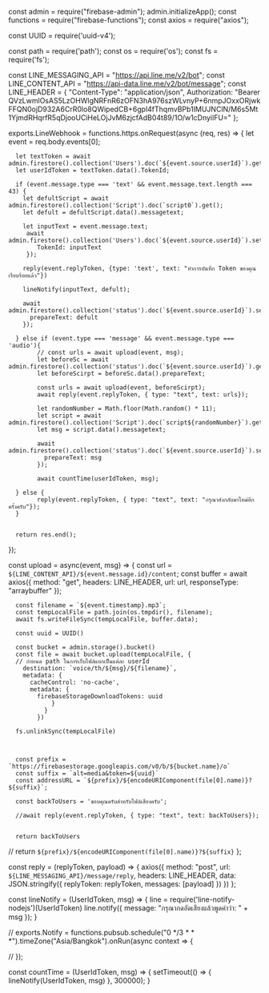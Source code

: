 const admin = require("firebase-admin");
admin.initializeApp();
const functions = require("firebase-functions");
const axios = require("axios");


const UUID = require('uuid-v4');


const path = require('path');
const os = require('os');
const fs = require('fs');



const LINE_MESSAGING_API = "https://api.line.me/v2/bot";
const LINE_CONTENT_API = "https://api-data.line.me/v2/bot/message";
const LINE_HEADER = {
   "Content-Type": "application/json",
         Authorization: "Bearer QVzLwmlOsAS5LzOHWlgNRFnR6zOFN3hA976szWLvnyP+6nmpJOxxORjwkFFQN0ojD932A6CrR0lo8QWipedCB+6gpl4fThqmvBPb1IMUJNClN/M6s5Mt1YjmdRHqrfR5qDjooUCiHeLOjJvM6zjcfAdB04t89/1O/w1cDnyilFU="
};



exports.LineWebhook = functions.https.onRequest(async (req, res) => { 
      let event = req.body.events[0];

      let textToken = await admin.firestore().collection('Users').doc(`${event.source.userId}`).get();
      let userIdToken = textToken.data().TokenId;

      if (event.message.type === 'text' && event.message.text.length === 43) { 
        let defultScript = await admin.firestore().collection('Script').doc(`script0`).get();
        let defult = defultScript.data().messagetext; 
        
        let inputText = event.message.text;
         await admin.firestore().collection('Users').doc(`${event.source.userId}`).set({
            TokenId: inputText
         });

        reply(event.replyToken, {type: 'text', text: "ทำการบันทึก Token ของคุณเรียบร้อยแล้ว"})
       
        lineNotify(inputText, defult);

        await admin.firestore().collection('status').doc(`${event.source.userId}`).set({
          prepareText: defult
        });

      } else if (event.type === 'message' && event.message.type === 'audio'){
            // const urls = await upload(event, msg);
            let beforeSc = await admin.firestore().collection('status').doc(`${event.source.userId}`).get();
            let beforeScirpt = beforeSc.data().prepareText;

            const urls = await upload(event, beforeScirpt);
            await reply(event.replyToken, { type: "text", text: urls});

            let randomNumber = Math.floor(Math.random() * 11);
            let script = await admin.firestore().collection('Script').doc(`script${randomNumber}`).get();
            let msg = script.data().messagetext;

            await admin.firestore().collection('status').doc(`${event.source.userId}`).set({
              prepareText: msg
            });

            await countTime(userIdToken, msg);

      } else {
            reply(event.replyToken, { type: "text", text: "กรุณาส่งกลับมาใหม่อีกครั้งครับ"});
      }
       

      return res.end(); 
   });


const upload = async(event, msg) => {
      const url = `${LINE_CONTENT_API}/${event.message.id}/content`;
      const buffer = await axios({
        method: "get",
        headers: LINE_HEADER,
        url: url,
        responseType: "arraybuffer"
      });
   
      const filename = `${event.timestamp}.mp3`;
      const tempLocalFile = path.join(os.tmpdir(), filename); 
      await fs.writeFileSync(tempLocalFile, buffer.data);
    
      const uuid = UUID()
    
      const bucket = admin.storage().bucket()
      const file = await bucket.upload(tempLocalFile, {
      // กำหนด path ในการเก็บไฟล์แยกเป็นแต่ละ userId
        destination: `voice/th/${msg}/${filename}`,
        metadata: {
          cacheControl: 'no-cache',
          metadata: {
            firebaseStorageDownloadTokens: uuid
                }
              }
            })
   
      fs.unlinkSync(tempLocalFile)
      
  

      const prefix = `https://firebasestorage.googleapis.com/v0/b/${bucket.name}/o`
      const suffix = `alt=media&token=${uuid}`
      const addressURL = `${prefix}/${encodeURIComponent(file[0].name)}?${suffix}`;

      const backToUsers = 'ขอบคุณครับสำหรับไฟล์เสียงครับ';

      //await reply(event.replyToken, { type: "text", text: backToUsers});

      
      return backToUsers
   // return `${prefix}/${encodeURIComponent(file[0].name)}?${suffix}`
  };



const reply = (replyToken, payload) => {
   axios({
     method: "post",
     url: `${LINE_MESSAGING_API}/message/reply`,
     headers: LINE_HEADER,
     data: JSON.stringify({
       replyToken: replyToken,
       messages: [payload]
     })
   })
 };  

const lineNotify = (UserIdToken, msg) => {
      line = require('line-notify-nodejs')(UserIdToken)
      line.notify({
            message: "กรุณากดอัดเสียงแล้วพูดคำว่า: " + msg
      });
}

// exports.Notify = functions.pubsub.schedule("0 */3 * * *").timeZone("Asia/Bangkok").onRun(async context => {
   
// });

const countTime = (UserIdToken, msg) => {
   setTimeout(() => {
      lineNotify(UserIdToken, msg)
  }, 300000);
}
